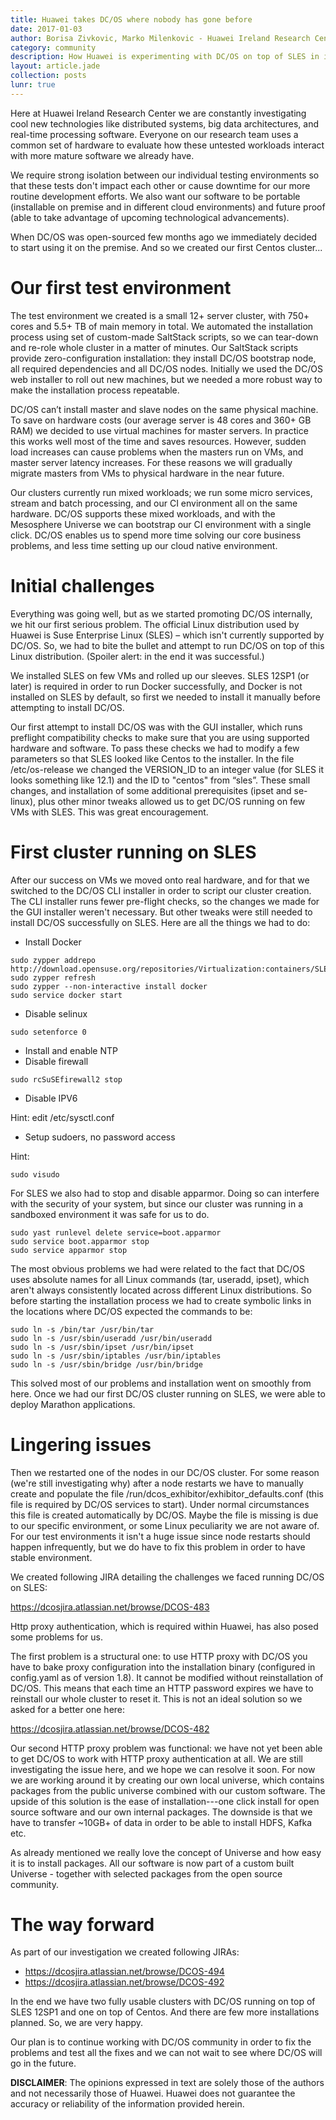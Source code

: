 ```yaml
---
title: Huawei takes DC/OS where nobody has gone before
date: 2017-01-03
author: Borisa Zivkovic, Marko Milenkovic - Huawei Ireland Research Center
category: community
description: How Huawei is experimenting with DC/OS on top of SLES in its Irish research center
layout: article.jade
collection: posts
lunr: true
---
```


Here at Huawei Ireland Research Center we are constantly investigating cool new technologies like distributed systems, big data architectures, and real-time processing software. Everyone on our research team uses a common set of hardware to evaluate how these untested workloads interact with more mature software we already have.

We require strong isolation between our individual testing environments so that these tests don't impact each other or cause downtime for our more routine development efforts. We also want our software to be portable (installable on premise and in different cloud environments) and future proof (able to take advantage of upcoming technological advancements).

When DC/OS was open-sourced few months ago we immediately decided to start using it on the premise. And so we created our first Centos cluster...

# Our first test environment

The test environment we created is a small 12+ server cluster, with 750+ cores and 5.5+ TB of main memory in total. We automated the installation process using set of custom-made SaltStack scripts, so we can tear-down and re-role whole cluster in a matter of minutes. Our SaltStack scripts provide zero-configuration installation: they install DC/OS bootstrap node, all required dependencies and all DC/OS nodes. Initially we used the DC/OS web installer to roll out new machines, but we needed a more robust way to make the installation process repeatable. 

DC/OS can’t install master and slave nodes on the same physical machine. To save on hardware costs (our average server is 48 cores and 360+ GB RAM) we decided to use virtual machines for master servers. In practice this works well most of the time and saves resources. However, sudden load increases can cause problems when the masters run on VMs, and master server latency increases. For these reasons we will gradually migrate masters from VMs to physical hardware in the near future.

Our clusters currently run mixed workloads; we run some micro services, stream and batch processing, and our CI environment all on the same hardware. DC/OS supports these mixed workloads, and with the Mesosphere Universe we can bootstrap our CI environment with a single click. DC/OS enables us to spend more time solving our core business problems, and less time setting up our cloud native environment. 

# Initial challenges

Everything was going well, but as we started promoting DC/OS internally, we hit our first serious problem. The official Linux distribution used by Huawei is Suse Enterprise Linux (SLES) – which isn't currently supported by DC/OS. So, we had to bite the bullet and attempt to run DC/OS on top of this Linux distribution. (Spoiler alert: in the end it was successful.)

We installed SLES on few VMs and rolled up our sleeves. SLES 12SP1 (or later) is required in order to run Docker successfully, and Docker is not installed on SLES by default, so first we needed to install it manually before attempting to install DC/OS. 

Our first attempt to install DC/OS was with the GUI installer, which runs preflight compatibility checks to make sure that you are using supported hardware and software. To pass these checks we had to modify a few parameters so that SLES looked like Centos to the installer. In the file /etc/os-release we changed the VERSION_ID to an integer value (for SLES it looks something like 12.1) and the ID to "centos" from “sles”. These small changes, and installation of some additional prerequisites (ipset and se-linux), plus other minor tweaks allowed us to get DC/OS running on few VMs with SLES. This was great encouragement.

# First cluster running on SLES

After our success on VMs we moved onto real hardware, and for that we switched to the DC/OS CLI installer in order to script our cluster creation. The CLI installer runs fewer pre-flight checks, so the changes we made for the GUI installer weren't necessary. But other tweaks were still needed to install DC/OS successfully on SLES. Here are all the things we had to do:

+ Install Docker

~~~~
sudo zypper addrepo http://download.opensuse.org/repositories/Virtualization:containers/SLE_12_SP1/Virtualization:containers.repo
sudo zypper refresh
sudo zypper --non-interactive install docker
sudo service docker start
~~~~

+ Disable selinux

~~~~
sudo setenforce 0
~~~~

+ Install and enable NTP
+ Disable firewall

~~~~
sudo rcSuSEfirewall2 stop
~~~~

+ Disable IPV6

Hint: edit /etc/sysctl.conf

+ Setup sudoers, no password access

Hint: 
~~~~ 
sudo visudo 
~~~~
 
For SLES we also had to stop and disable apparmor. Doing so can interfere with the security of your system, but since our cluster was running in a sandboxed environment it was safe for us to do. 

~~~~
sudo yast runlevel delete service=boot.apparmor
sudo service boot.apparmor stop
sudo service apparmor stop
~~~~

The most obvious problems we had were related to the fact that DC/OS uses absolute names for all Linux commands (tar, useradd, ipset), which aren't always consistently located across different Linux distributions. So before starting the installation process we had to create symbolic links in the locations where DC/OS expected the commands to be:

~~~~
sudo ln -s /bin/tar /usr/bin/tar
sudo ln -s /usr/sbin/useradd /usr/bin/useradd
sudo ln -s /usr/sbin/ipset /usr/bin/ipset
sudo ln -s /usr/sbin/iptables /usr/bin/iptables
sudo ln -s /usr/sbin/bridge /usr/bin/bridge
~~~~

This solved most of our problems and installation went on smoothly from here. Once we had our first DC/OS cluster running on SLES, we were able to deploy Marathon applications.

# Lingering issues

Then we restarted one of the nodes in our DC/OS cluster. For some reason (we're still investigating why) after a node restarts we have to manually create and populate the file /run/dcos_exhibitor/exhibitor_defaults.conf (this file is required by DC/OS services to start). Under normal circumstances this file is created automatically by DC/OS. Maybe the file is missing is due to our specific environment, or some Linux peculiarity we are not aware of. For our test environments it isn't a huge issue since node restarts should happen infrequently, but we do have to fix this problem in order to have stable environment.

We created following JIRA detailing the challenges we faced running DC/OS on SLES:

https://dcosjira.atlassian.net/browse/DCOS-483

Http proxy authentication, which is required within Huawei, has also posed some problems for us.

The first problem is a structural one: to use HTTP proxy with DC/OS you have to bake proxy configuration into the installation binary (configured in config.yaml as of version 1.8). It cannot be modified without reinstallation of DC/OS. This means that each time an HTTP password expires we have to reinstall our whole cluster to reset it. This is not an ideal solution so we asked for a better one here:

https://dcosjira.atlassian.net/browse/DCOS-482

Our second HTTP proxy problem was functional: we have not yet been able to get DC/OS to work with HTTP proxy authentication at all. We are still investigating the issue here, and we hope we can resolve it soon. For now we are working around it by creating our own local universe, which contains packages from the public universe combined with our custom software. The upside of this solution is the ease of installation---one click install for open source software and our own internal packages. The downside is that we have to transfer ~10GB+ of data in order to be able to install HDFS, Kafka etc.

As already mentioned we really love the concept of Universe and how easy it is to install packages. All our software is now part of a custom built Universe - together with selected packages from the open source community.

# The way forward

As part of our investigation we created following JIRAs:

+ https://dcosjira.atlassian.net/browse/DCOS-494 
+ https://dcosjira.atlassian.net/browse/DCOS-492

In the end we have two fully usable clusters with DC/OS running on top of SLES 12SP1 and one on top of Centos. And there are few more installations planned. So, we are very happy.

Our plan is to continue working with DC/OS community in order to fix the problems and test all the fixes and we can not wait to see where DC/OS will go in the future.

**DISCLAIMER**: The opinions expressed in text are solely those of the authors and not necessarily those of Huawei. Huawei does not guarantee the accuracy or reliability of the information provided herein.
